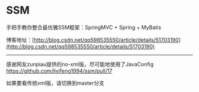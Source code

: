 # SSM
手把手教你整合最优雅SSM框架：SpringMVC + Spring + MyBatis

博客地址：[http://blog.csdn.net/qq598535550/article/details/51703190](http://blog.csdn.net/qq598535550/article/details/51703190)

---------

感谢网友zunpiau提供的no-xml版，尽可能地使用了JavaConfig https://github.com/liyifeng1994/ssm/pull/17 

如果要看传统xml版，请切换到master分支
